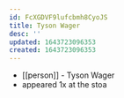 ```yaml
---
id: FcXGDVF9lufcbmh8CyoJS
title: Tyson Wager
desc: ''
updated: 1643723096353
created: 1643723096353
---
```



- [[person]] - Tyson Wager
- appeared 1x at the stoa
